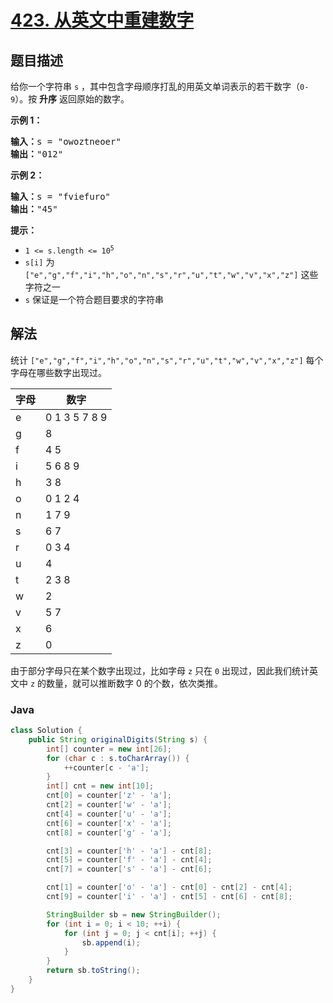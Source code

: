 # [423. 从英文中重建数字](https://leetcode.cn/problems/reconstruct-original-digits-from-english)

## 题目描述

<p>给你一个字符串 <code>s</code> ，其中包含字母顺序打乱的用英文单词表示的若干数字（<code>0-9</code>）。按 <strong>升序</strong> 返回原始的数字。</p>

<p><strong>示例 1：</strong></p>

<pre>
<strong>输入：</strong>s = "owoztneoer"
<strong>输出：</strong>"012"
</pre>

<p><strong>示例 2：</strong></p>

<pre>
<strong>输入：</strong>s = "fviefuro"
<strong>输出：</strong>"45"
</pre>

<p><strong>提示：</strong></p>

<ul>
	<li><code>1 &lt;= s.length &lt;= 10<sup>5</sup></code></li>
	<li><code>s[i]</code> 为 <code>["e","g","f","i","h","o","n","s","r","u","t","w","v","x","z"]</code> 这些字符之一</li>
	<li><code>s</code> 保证是一个符合题目要求的字符串</li>
</ul>

## 解法

统计 `["e","g","f","i","h","o","n","s","r","u","t","w","v","x","z"]` 每个字母在哪些数字出现过。

| 字母 | 数字          |
| ---- | ------------- |
| e    | 0 1 3 5 7 8 9 |
| g    | 8             |
| f    | 4 5           |
| i    | 5 6 8 9       |
| h    | 3 8           |
| o    | 0 1 2 4       |
| n    | 1 7 9         |
| s    | 6 7           |
| r    | 0 3 4         |
| u    | 4             |
| t    | 2 3 8         |
| w    | 2             |
| v    | 5 7           |
| x    | 6             |
| z    | 0             |

由于部分字母只在某个数字出现过，比如字母 `z` 只在 `0` 出现过，因此我们统计英文中 `z` 的数量，就可以推断数字 0 的个数，依次类推。

### **Java**

```java
class Solution {
    public String originalDigits(String s) {
        int[] counter = new int[26];
        for (char c : s.toCharArray()) {
            ++counter[c - 'a'];
        }
        int[] cnt = new int[10];
        cnt[0] = counter['z' - 'a'];
        cnt[2] = counter['w' - 'a'];
        cnt[4] = counter['u' - 'a'];
        cnt[6] = counter['x' - 'a'];
        cnt[8] = counter['g' - 'a'];

        cnt[3] = counter['h' - 'a'] - cnt[8];
        cnt[5] = counter['f' - 'a'] - cnt[4];
        cnt[7] = counter['s' - 'a'] - cnt[6];

        cnt[1] = counter['o' - 'a'] - cnt[0] - cnt[2] - cnt[4];
        cnt[9] = counter['i' - 'a'] - cnt[5] - cnt[6] - cnt[8];

        StringBuilder sb = new StringBuilder();
        for (int i = 0; i < 10; ++i) {
            for (int j = 0; j < cnt[i]; ++j) {
                sb.append(i);
            }
        }
        return sb.toString();
    }
}
```
